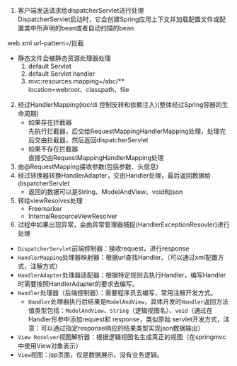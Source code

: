 1. 客户端发送请求给dispatcherServlet进行处理   
DispatcherServlet启动时，它会创建Spring应用上下文并加载配置文件或配置类中所声明的bean或者自动扫描的bean

web.xml  url-pattern=/拦截
   * 静态文件会被静态资源处理器处理
      1. default Servlet
      2. default Servlet handler
      3. mvc:resources mapping=/abc/**   
location=webroot、classpath、file
2. 经过HandlerMapping(ioc/di 控制反转和依赖注入)(整体经过Spring容器的生命周期)
   * 如果存在拦截器   
先执行拦截器，后交给RequestMappingHandlerMapping处理，处理完后交由拦截器，然后返回dispatcherServlet
   * 如果不存在拦截器   
直接交由RequestMappingHandlerMapping处理
3. 由@RequestMapping接收参数(包括参数、头信息)
4. 经过转换器转换HandlerAdapter，交由Handler处理，最后返回数据给dispatcherServlet
   * 返回的数据可以是String、ModelAndView、void和json
5. 转给viewResolves处理
   * Freemarker
   * InternalResourceViewResolver
6. 过程中如果出现异常，会由异常管理器捕捉(HandlerExceptionResovler)进行处理

* `DispatcherServlet`前端控制器：接收request，进行response
* `HandlerMapping`处理器映射器：根据url查找Handler。（可以通过xml配置方式，注解方式）
* `HandlerAdapter`处理器适配器：根据特定规则去执行Handler，编写Handler时需要按照HandlerAdapter的要求去编写。
* `Handler`处理器（后端控制器）：需要程序员去编写，常用注解开发方式。
   * `Handler`处理器执行后结果是`ModelAndView`，具体开发时`Handler`返回方法值类型包括：`ModelAndView`、`String`（逻辑视图名）、`void`（通过在Handler形参中添加request和 response，类似原始 servlet开发方式，注意：可以通过指定response响应的结果类型实现json数据输出）
* `View Resolver`视图解析器：根据逻辑视图名生成真正的视图（在springmvc中使用View对象表示）
* `View`视图：jsp页面，仅是数据展示，没有业务逻辑。
